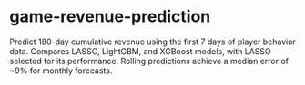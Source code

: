 # game-revenue-prediction
Predict 180-day cumulative revenue using the first 7 days of player behavior data. Compares LASSO, LightGBM, and XGBoost models, with LASSO selected for its performance. Rolling predictions achieve a median error of ~9% for monthly forecasts.
